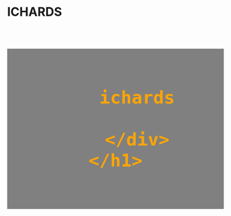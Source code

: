 # ICHARDS
<!DOCTYPE html>
<html>
    <body>
    <h1
        <div style="background-color:grey;color:Orange;padding:40px;font-family:courier;font-size:350%;text-align:center">
        
        ichards
        
        </div>
    </h1>

</body>
</html>
